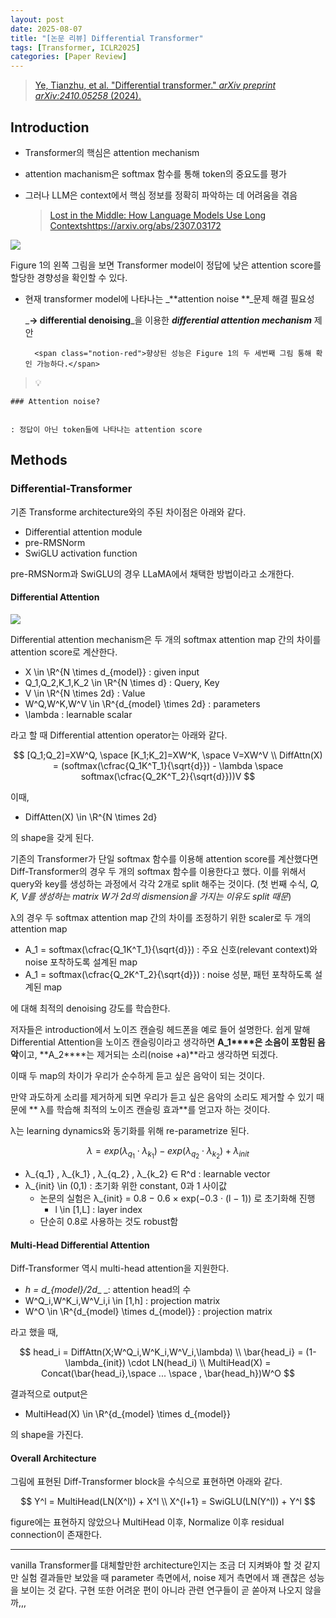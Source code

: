 ```yaml
---
layout: post
date: 2025-08-07
title: "[논문 리뷰] Differential Transformer"
tags: [Transformer, ICLR2025]
categories: [Paper Review]
---
```


> [Ye, Tianzhu, et al. "Differential transformer." ](https://arxiv.org/abs/2410.05258)[_arXiv preprint arXiv:2410.05258_](https://arxiv.org/abs/2410.05258)[ (2024).](https://arxiv.org/abs/2410.05258)



## Introduction

- Transformer의 핵심은 attention mechanism
- attention machanism은 softmax 함수를 통해 token의 중요도를 평가
- 그러나 LLM은 context에서 핵심 정보를 정확히 파악하는 데 어려움을 겪음

	> [Lost in the Middle: How Language Models Use Long Contextshttps://arxiv.org/abs/2307.03172](https://arxiv.org/abs/2307.03172)


![](https://prod-files-secure.s3.us-west-2.amazonaws.com/542b861c-36a8-4051-84e5-8804b6728dba/9083ea56-691a-4752-ae26-47f403431ac8/image.png?X-Amz-Algorithm=AWS4-HMAC-SHA256&X-Amz-Content-Sha256=UNSIGNED-PAYLOAD&X-Amz-Credential=ASIAZI2LB46632GHBMLT%2F20251009%2Fus-west-2%2Fs3%2Faws4_request&X-Amz-Date=20251009T120134Z&X-Amz-Expires=3600&X-Amz-Security-Token=IQoJb3JpZ2luX2VjEDwaCXVzLXdlc3QtMiJIMEYCIQCLRQPHUCVxh6Gt4pH1g7lkbZKkZsZfWumfLuNH0UyQowIhANHoBghvLOUAZh03Rnazx5388ERVn0xl7UvakWwV5XViKogECNX%2F%2F%2F%2F%2F%2F%2F%2F%2F%2FwEQABoMNjM3NDIzMTgzODA1IgyhXPxpH7%2Fo1BA7dR4q3AN8%2BckmlTnRP2yzjDMpLBltlVK86rwNP1WfA66AXG1MErs4cU6o4FxvoG667c4imVSAdg8kXngwPIGcqdCSey8ZTM06Q5K%2FADPXrYuZNKdnyKcH2EPjOWD9DhSagDv1I%2BcOzzG6M%2FKyQ6CGsJKx6QzQbBC9ZkKFnNZ4x6D0aLnQ51bmmnEbgLY6cMk%2ByGcXFWAdvd%2FPe%2FL4gTk5wPXkKhV45Nd6txUl5cDPYUnWW%2BBaQdl%2FgPX6lRGQi47K0T17L9ULs3TK%2BYXj%2B0I8jqowTlFbtJD0OowkxYhwZ6MsrvRab8J1MtgL%2BmWHX2ba7MYMZtci0SamjC5C1G67z6l%2Fottdu7YP8HqNm4LevNDNFRsWuRQ6%2BOpth1auF0Is2pgDCVcnLsCcK%2BS20Z5jFftRSts%2BPj1Gc%2FClVoTGTLVKRycWPy7wMD2X4%2B1yWqxJJJLoiR6WUhMgZebbrxdwHcgKM0tSS9Cmf8IFhP1Ziwp7i9mNXk9MrVAncKOMtoVgqkJflKviVMZngjO%2FpW9EBLcrKuFhtlsmSsYlNxkXFaBdi0pSDxHDTDyoEBy9vqjGcYsRzYbJzdS6krGV0qODoypPyIJFN7LuGRY3dbPpH9qdIzQFIl92U8CC%2BhZrdMuxmjDNwZ7HBjqkAVrvsDltaAJit3YtMrj8MT2yNTGYPClF1FyNTr5ty0ZSUW9LA7upNsrtJ5dlFTaZhrIJ2pG2nBYJbhwGzIiQ8j0NadbBb6IgSYYc8mxDxAD2BckapvhbXZWAqxxiUYNYOwLSP8yucFHfOCWdHkP3Rtug6t9H%2Fkn0bPE6OLAQH5QQl54JBvE74iTUIfTHPTcHnM7FxWUM3TK4HPK8FUbpL9rQPDNT&X-Amz-Signature=ab49f0fc9e43de4941578817cb7a2de462d5cdb643a09b8a58419d6441d72c4c&X-Amz-SignedHeaders=host&x-amz-checksum-mode=ENABLED&x-id=GetObject)


Figure 1의 왼쪽 그림을 보면 Transformer model이 정답에 낮은 attention score를 할당한 경향성을 확인할 수 있다.

- 현재 transformer model에 나타나는 _**attention noise **_문제 해결 필요성

	_**→ differential denoising**_을 이용한 _**differential attention mechanism**_ 제안


		<span class="notion-red">향상된 성능은 Figure 1의 두 세번째 그림 통해 확인 가능하다.</span>


> 💡 


	### Attention noise?


	: 정답이 아닌 token들에 나타나는 attention score



## Methods



### Differential-Transformer


기존 Transforme architecture와의 주된 차이점은 아래와 같다.

- Differential attention module
- pre-RMSNorm
- SwiGLU activation function

pre-RMSNorm과 SwiGLU의 경우 LLaMA에서 채택한 방법이라고 소개한다.



#### Differential Attention


![](https://prod-files-secure.s3.us-west-2.amazonaws.com/542b861c-36a8-4051-84e5-8804b6728dba/116d70b2-1963-4810-9167-f4c7d8a06e8f/image.png?X-Amz-Algorithm=AWS4-HMAC-SHA256&X-Amz-Content-Sha256=UNSIGNED-PAYLOAD&X-Amz-Credential=ASIAZI2LB46632GHBMLT%2F20251009%2Fus-west-2%2Fs3%2Faws4_request&X-Amz-Date=20251009T120134Z&X-Amz-Expires=3600&X-Amz-Security-Token=IQoJb3JpZ2luX2VjEDwaCXVzLXdlc3QtMiJIMEYCIQCLRQPHUCVxh6Gt4pH1g7lkbZKkZsZfWumfLuNH0UyQowIhANHoBghvLOUAZh03Rnazx5388ERVn0xl7UvakWwV5XViKogECNX%2F%2F%2F%2F%2F%2F%2F%2F%2F%2FwEQABoMNjM3NDIzMTgzODA1IgyhXPxpH7%2Fo1BA7dR4q3AN8%2BckmlTnRP2yzjDMpLBltlVK86rwNP1WfA66AXG1MErs4cU6o4FxvoG667c4imVSAdg8kXngwPIGcqdCSey8ZTM06Q5K%2FADPXrYuZNKdnyKcH2EPjOWD9DhSagDv1I%2BcOzzG6M%2FKyQ6CGsJKx6QzQbBC9ZkKFnNZ4x6D0aLnQ51bmmnEbgLY6cMk%2ByGcXFWAdvd%2FPe%2FL4gTk5wPXkKhV45Nd6txUl5cDPYUnWW%2BBaQdl%2FgPX6lRGQi47K0T17L9ULs3TK%2BYXj%2B0I8jqowTlFbtJD0OowkxYhwZ6MsrvRab8J1MtgL%2BmWHX2ba7MYMZtci0SamjC5C1G67z6l%2Fottdu7YP8HqNm4LevNDNFRsWuRQ6%2BOpth1auF0Is2pgDCVcnLsCcK%2BS20Z5jFftRSts%2BPj1Gc%2FClVoTGTLVKRycWPy7wMD2X4%2B1yWqxJJJLoiR6WUhMgZebbrxdwHcgKM0tSS9Cmf8IFhP1Ziwp7i9mNXk9MrVAncKOMtoVgqkJflKviVMZngjO%2FpW9EBLcrKuFhtlsmSsYlNxkXFaBdi0pSDxHDTDyoEBy9vqjGcYsRzYbJzdS6krGV0qODoypPyIJFN7LuGRY3dbPpH9qdIzQFIl92U8CC%2BhZrdMuxmjDNwZ7HBjqkAVrvsDltaAJit3YtMrj8MT2yNTGYPClF1FyNTr5ty0ZSUW9LA7upNsrtJ5dlFTaZhrIJ2pG2nBYJbhwGzIiQ8j0NadbBb6IgSYYc8mxDxAD2BckapvhbXZWAqxxiUYNYOwLSP8yucFHfOCWdHkP3Rtug6t9H%2Fkn0bPE6OLAQH5QQl54JBvE74iTUIfTHPTcHnM7FxWUM3TK4HPK8FUbpL9rQPDNT&X-Amz-Signature=226d977ff81ad5a726d0466e67ed3b3108605acf8e75e7f72f0495c54ba78620&X-Amz-SignedHeaders=host&x-amz-checksum-mode=ENABLED&x-id=GetObject)


Differential attention mechanism은 두 개의 softmax attention map 간의 차이를 attention score로 계산한다.

- X \in \R^{N \times d\_{model}} : given input
- Q\_1,Q\_2,K\_1,K\_2 \in \R^{N \times d} : Query, Key
- V \in \R^{N \times 2d} : Value
- W^Q,W^K,W^V \in \R^{d\_{model} \times 2d} : parameters
- \lambda : learnable scalar

라고 할 때 Differential attention operator는 아래와 같다.


$$
[Q_1;Q_2]=XW^Q, \space [K_1;K_2]=XW^K, \space V=XW^V \\
DiffAttn(X) = (softmax(\cfrac{Q_1K^T_1}{\sqrt{d}}) - \lambda \space softmax(\cfrac{Q_2K^T_2}{\sqrt{d}}))V
$$


이때,

- DiffAtten(X) \in \R^{N \times 2d}

의 shape을 갖게 된다.


기존의 Transformer가 단일 softmax 함수를 이용해 attention score를 계산했다면 Diff-Transformer의 경우 두 개의 softmax 함수를 이용한다고 했다. 이를 위해서 query와 key를 생성하는 과정에서 각각 2개로 split 해주는 것이다. <span class="notion-red">(첫 번째 수식, </span><span class="notion-red">_Q, K, V를 생성하는 matrix W가 2d의 dismension을 가지는 이유도 split 때문_</span><span class="notion-red">)</span>


 λ의 경우 두 softmax attention map 간의 차이를 조정하기 위한 scaler로 두 개의 attention map

- A\_1 = softmax(\cfrac{Q\_1K^T\_1}{\sqrt{d}}) : 주요 신호(relevant context)와 noise 포착하도록 설계된 map
- A\_1 = softmax(\cfrac{Q\_2K^T\_2}{\sqrt{d}}) : noise 성분, 패턴 포착하도록 설계된 map 

에 대해 최적의 denoising 강도를 학습한다.


저자들은 introduction에서 노이즈 캔슬링 헤드폰을 예로 들어 설명한다. 쉽게 말해 Differential Attention을 노이즈 캔슬링이라고 생각하면 **A\_1****은 소음이 포함된 음악**이고, **A\_2****는 제거되는 소리(noise +a)**라고 생각하면 되겠다. 


이때 두 map의 차이가 우리가 순수하게 듣고 싶은 음악이 되는 것이다. 


만약 과도하게 소리를 제거하게 되면 우리가 듣고 싶은 음악의 소리도 제거할 수 있기 때문에 ** λ를 학습해 최적의 노이즈 캔슬링 효과**를 얻고자 하는 것이다.


λ는 learning dynamics와 동기화를 위해 re-parametrize 된다.


$$
\lambda = exp(\lambda_{q_1} \cdot \lambda_{k_1}) - exp(\lambda_{q_2} \cdot \lambda_{k_2}) + \lambda_{init}
$$

- λ\_{q\_1} , λ\_{k\_1} , λ\_{q\_2} , λ\_{k\_2} ∈ R^d : learnable vector
- λ\_{init} \in (0,1) : 초기화 위한 constant, 0과 1 사이값
	- 논문의 실험은 λ\_{init} = 0.8 − 0.6 × exp(−0.3 · (l − 1)) 로 초기화해 진행
		- l \in [1,L] : layer index
	- 단순히 0.8로 사용하는 것도 robust함


#### **Multi-Head Differential Attention**


Diff-Transformer 역시 multi-head attention을 지원한다.

- _h = d\_{model}/2d__ _: attention head의 수
- W^Q\_i,W^K\_i,W^V\_i,i \in [1,h] : projection matrix
- W^O \in \R^{d\_{model} \times d\_{model}} : projection matrix

라고 했을 때,


$$
head_i = DiffAttn(X;W^Q_i,W^K_i,W^V_i,\lambda) \\
\bar{head_i} = (1-\lambda_{init}) \cdot LN(head_i) \\
MultiHead(X) = Concat(\bar{head_i},\space ... \space , \bar{head_h})W^O
$$


결과적으로 output은

- MultiHead(X) \in \R^{d\_{model} \times d\_{model}}

의 shape을 가진다.



#### Overall Architecture


그림에 표현된 Diff-Transformer block을 수식으로 표현하면 아래와 같다.


$$
Y^l = MultiHead(LN(X^l)) + X^l \\
X^{l+1} = SwiGLU(LN(Y^l)) + Y^l
$$


figure에는 표현하지 않았으나 MultiHead 이후, Normalize 이후 residual connection이 존재한다.


---


vanilla Transformer를 대체할만한 architecture인지는 조금 더 지켜봐야 할 것 같지만 실험 결과들만 보았을 때 parameter 측면에서, noise 제거 측면에서 꽤 괜찮은 성능을 보이는 것 같다. 구현 또한 어려운 편이 아니라 관련 연구들이 곧 쏟아져 나오지 않을까,,,

